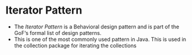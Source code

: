 # Iterator Pattern

* The *Iterator Pattern* is a Behavioral design pattern and is part of the GoF‘s formal list of design patterns.
* This is one of the most commonly used pattern in Java. This is used in the collection package for iterating the collections